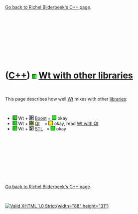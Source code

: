 

[Go back to Richel Bilderbeek's C++ page](Cpp.htm).

 

 

 

 

 

([C++](Cpp.htm)) ![Wt](PicWt.png) [Wt with other libraries](CppWtWithOtherLibraries.htm)
========================================================================================

 

This page describes how well [Wt](CppWt.htm) mixes with other
[libraries](CppLibrary.htm):

 

-   ![Wt](PicWt.png) Wt + ![Boost](PicBoost.png) [Boost](CppBoost.htm) =
    ![OKAY](PicGreen.png) okay
-   ![Wt](PicWt.png) Wt + ![Qt](PicQt.png) [Qt](CppQt.htm)    =
    ![OKAY](PicYellow.png) okay, read [Wt with Qt](CppWtWithQt.htm)
-   ![Wt](PicWt.png) Wt + ![STL](PicStl.png) [STL](CppStl.htm)   =
    ![OKAY](PicGreen.png) okay

 

 

 

 

 

[Go back to Richel Bilderbeek's C++ page](Cpp.htm).



 

[![Valid XHTML 1.0 Strict](valid-xhtml10.png){width="88"
height="31"}](http://validator.w3.org/check?uri=referer)
